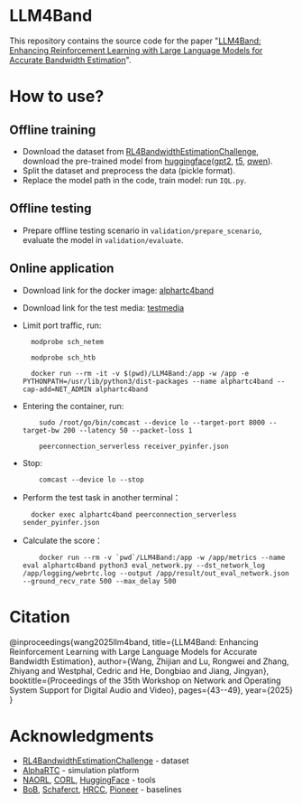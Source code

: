# LLM4Band
This repository contains the source code for the paper "[LLM4Band: Enhancing Reinforcement Learning with Large Language Models for Accurate Bandwidth Estimation](https://dl.acm.org/doi/10.1145/3712678.3721880)".

# How to use?
## Offline training
- Download the dataset from [RL4BandwidthEstimationChallenge](https://github.com/microsoft/RL4BandwidthEstimationChallenge), download the pre-trained model from [huggingface](https://huggingface.co/)([gpt2](https://huggingface.co/openai-community/gpt2), [t5](https://huggingface.co/google-t5/t5-base), [qwen](https://huggingface.co/Qwen/Qwen1.5-0.5B)).
- Split the dataset and preprocess the data (pickle format).
- Replace the model path in the code, train model: run `IQL.py`.
## Offline testing
- Prepare offline testing scenario in `validation/prepare_scenario`, evaluate the model in `validation/evaluate`.
## Online application
- Download link for the docker image: [alphartc4band](https://pan.baidu.com/s/1ZlkEEDYT37o0YSfnq1XCKQ?pwd=zdev)
- Download link for the test media: [testmedia](https://pan.baidu.com/s/1Ff_50IjUR2MCe3UZFrx4Ig?pwd=vknw)
- Limit port traffic, run:
  
        modprobe sch_netem

        modprobe sch_htb
  
        docker run --rm -it -v $(pwd)/LLM4Band:/app -w /app -e PYTHONPATH=/usr/lib/python3/dist-packages --name alphartc4band --cap-add=NET_ADMIN alphartc4band
- Entering the container, run:
  
          sudo /root/go/bin/comcast --device lo --target-port 8000 --target-bw 200 --latency 50 --packet-loss 1
  
          peerconnection_serverless receiver_pyinfer.json
- Stop:
  
          comcast --device lo --stop
- Perform the test task in another terminal：
  
        docker exec alphartc4band peerconnection_serverless sender_pyinfer.json
- Calculate the score：
  
          docker run --rm -v `pwd`/LLM4Band:/app -w /app/metrics --name eval alphartc4band python3 eval_network.py --dst_network_log /app/logging/webrtc.log --output /app/result/out_eval_network.json --ground_recv_rate 500 --max_delay 500
# Citation
@inproceedings{wang2025llm4band,
  title={LLM4Band: Enhancing Reinforcement Learning with Large Language Models for Accurate Bandwidth Estimation},
  author={Wang, Zhijian and Lu, Rongwei and Zhang, Zhiyang and Westphal, Cedric and He, Dongbiao and Jiang, Jingyan},
  booktitle={Proceedings of the 35th Workshop on Network and Operating System Support for Digital Audio and Video},
  pages={43--49},
  year={2025}
}
# Acknowledgments
- [RL4BandwidthEstimationChallenge](https://github.com/microsoft/RL4BandwidthEstimationChallenge) - dataset
- [AlphaRTC](https://github.com/OpenNetLab/AlphaRTC) - simulation platform
- [NAORL](https://github.com/bytedance/offline-RL-congestion-control), [CORL](https://github.com/tinkoff-ai/CORL), [HuggingFace](https://huggingface.co/) - tools
- [BoB](https://github.com/NUStreaming/BoB), [Schaferct](https://github.com/n13eho/Schaferct), [HRCC](https://github.com/thegreatwb/HRCC), [Pioneer](https://github.com/sjtu-medialab/Pioneer) - baselines
